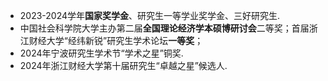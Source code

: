 - 2023-2024学年**国家奖学金**、研究生一等学业奖学金、三好研究生.    
- 中国社会科学院大学主办第二届**全国理论经济学本硕博研讨会**二等奖；首届浙江财经大学“经纬新锐”研究生学术论坛**一等奖**；  
- 2024年宁波研究生学术节“学术之星”铜奖.      
- 2024年浙江财经大学第十届研究生“卓越之星”候选人.  
